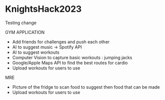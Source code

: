 # KnightsHack2023

Testing change

GYM APPLICATION 
  - Add friends for challenges and push each other
  - AI to suggest music -> Spotify API 
  - AI to suggest workouts
  - Computer Vision to capture basic workouts : jumping jacks
  - Google/Apple Maps API to find the best routes for cardio
  - Upload workouts for users to use

MRE
  - Picture of the fridge to scan food to suggest then food that can be made
  - Upload workouts for users to use
